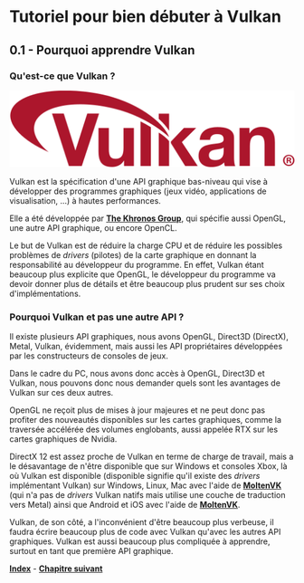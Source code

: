 # Tutoriel pour bien débuter à Vulkan
## 0.1 - Pourquoi apprendre Vulkan

### Qu'est-ce que Vulkan ?
![Vulkan](images/Vulkan_logo.png)

Vulkan est la spécification d'une API graphique bas-niveau qui vise à développer des programmes graphiques (jeux vidéo, applications de visualisation, ...) à hautes performances.

Elle a été développée par [**The Khronos Group**](https://www.khronos.org/), qui spécifie aussi OpenGL, une autre API graphique, ou encore OpenCL.

Le but de Vulkan est de réduire la charge CPU et de réduire les possibles problèmes de *drivers* (pilotes) de la carte graphique en donnant la responsabilité au développeur du programme. En effet, Vulkan étant beaucoup plus explicite que OpenGL, le développeur du programme va devoir donner plus de détails et être beaucoup plus prudent sur ses choix d'implémentations.

### Pourquoi Vulkan et pas une autre API ?
Il existe plusieurs API graphiques, nous avons OpenGL, Direct3D (DirectX), Metal, Vulkan, évidemment, mais aussi les API propriétaires développées par les constructeurs de consoles de jeux.

Dans le cadre du PC, nous avons donc accès à OpenGL, Direct3D et Vulkan, nous pouvons donc nous demander quels sont les avantages de Vulkan sur ces deux autres.

OpenGL ne reçoit plus de mises à jour majeures et ne peut donc pas profiter des nouveautés disponibles sur les cartes graphiques, comme la traversée accélérée des volumes englobants, aussi appelée RTX sur les cartes graphiques de Nvidia.

DirectX 12 est assez proche de Vulkan en terme de charge de travail, mais a le désavantage de n'être disponible que sur Windows et consoles Xbox, là où Vulkan est disponible (disponible signifie qu'il existe des *drivers* implémentant Vulkan) sur Windows, Linux, Mac avec l'aide de [**MoltenVK**](https://moltengl.com/moltenvk/) (qui n'a pas de *drivers* Vulkan natifs mais utilise une couche de traduction vers Metal) ainsi que Android et iOS avec l'aide de [**MoltenVK**](https://moltengl.com/moltenvk/).

Vulkan, de son côté, a l'inconvénient d'être beaucoup plus verbeuse, il faudra écrire beaucoup plus de code avec Vulkan qu'avec les autres API graphiques. Vulkan est aussi beaucoup plus compliquée à apprendre, surtout en tant que première API graphique.

[**Index**](../index.md) - [**Chapitre suivant**](2.md)
